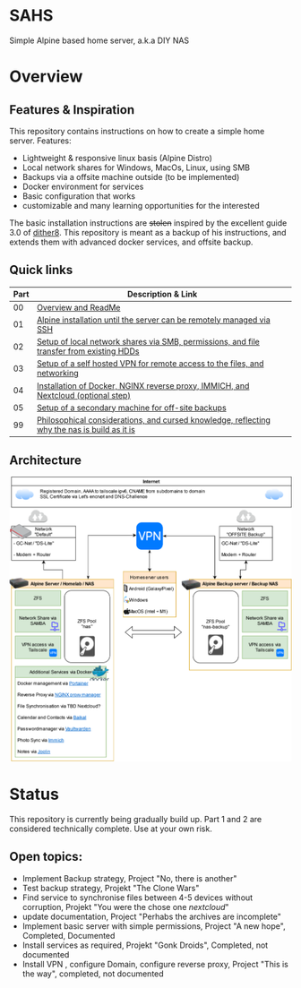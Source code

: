 # SAHS
Simple Alpine based home server, a.k.a DIY NAS

# Overview
## Features & Inspiration
This repository contains instructions on how to create a simple home server. Features:
- Lightweight & responsive linux basis (Alpine Distro)
- Local network shares for Windows, MacOs, Linux, using SMB
- Backups via a offsite machine outside (to be implemented)
- Docker environment for services
- Basic configuration that works
- customizable and many learning opportunities for the interested
  
The basic installation instructions are ~~stolen~~ inspired by the excellent guide 3.0 of [dither8](https://dither8.xyz/guide/alpine-linux-nas-3/ "Link to dither8's website"). This repository is meant as a backup of his instructions, and extends them with advanced docker services, and offsite backup.

## Quick links
| Part | Description & Link|
| ----------- | ----------- |
| 00 | [Overview and ReadMe](https://github.com/pubbelfiesch/SAHS/) |
| 01 | [Alpine installation until the server can be remotely managed via SSH](part_1.md) | 
| 02 | [Setup of local network shares via SMB, permissions, and file transfer from existing HDDs](part_2.md) |
| 03 | [Setup of a self hosted VPN for remote access to the files, and networking](part_3.md) |
| 04 | [Installation of Docker, NGINX reverse proxy, IMMICH, and Nextcloud (optional step)](part_4.md) |
| 05 | [Setup of a secondary machine for off-site backups](part_5.md) |
| 99 | [Philosophical considerations, and cursed knowledge, reflecting why the nas is build as it is](part_99)

## Architecture
![NAS architecture overview](/images/architecture/homeserver_architecture.drawio.svg)

# Status

This repository is currently being gradually build up. Part 1 and 2 are considered technically complete. Use at your own risk.
## Open topics:
- Implement Backup strategy, Project "No, there is another"
- Test backup strategy, Projekt "The Clone Wars"
- Find service to synchronise files between 4-5 devices without corruption, Projekt "You were the chose one *nextcloud*"
- update documentation, Project "Perhabs the archives are incomplete"
- Implement basic server with simple permissions, Project "A new hope", Completed, Documented
- Install services as required, Projekt "Gonk Droids", Completed, not documented
- Install VPN , configure Domain, configure reverse proxy, Project "This is the way", completed, not documented
